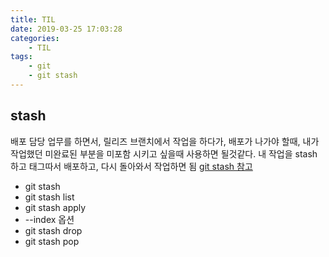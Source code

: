 ```yaml
---
title: TIL
date: 2019-03-25 17:03:28
categories:
    - TIL
tags:
    - git
    - git stash
---
```


## stash

배포 담당 업무를 하면서, 릴리즈 브랜치에서 작업을 하다가, 배포가 나가야 할때, 내가 작업했던 미완료된 부분을 미포함 시키고 싶을때 사용하면 될것같다.
내 작업을 stash 하고 태그따서 배포하고, 다시 돌아와서 작업하면 됨
[git stash 참고](https://git-scm.com/book/ko/v1/Git-%EB%8F%84%EA%B5%AC-Stashing)

- git stash
- git stash list
- git stash apply
 - --index 옵션
- git stash drop
- git stash pop

